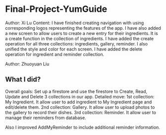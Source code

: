 # Final-Project-YumGuide

Author: Xi Lu
Content: I have finished creating navigation with using corresponding logos representing the features of the app. I have also added a new screen to allow users to create a new entry for their ingredients. It is a create function in the collection of ingredients.
I have added the create operation for all three collections: ingredients, gallery, reminder. I also unified the style and color for each screen.
I have added the delete operation for ingredient and reminder collection.

Author: Zhuoyuan Liu
## What I did?
Overall goals: 
Set up a firestore and use the firestore to Create, Read, Update and Delete 3 collections in our app.
Detailed move:
1st collection: My Ingredient. It allow user to add ingredient to My Ingredient page and edit/delete them.
2nd collection: Gallery. It allow user to upload photos to the gallery to record their dishes.
3rd collection: Reminder. It allow user to manage their reminders from database.

Also I improved AddMyReminder to include additional reminder information.